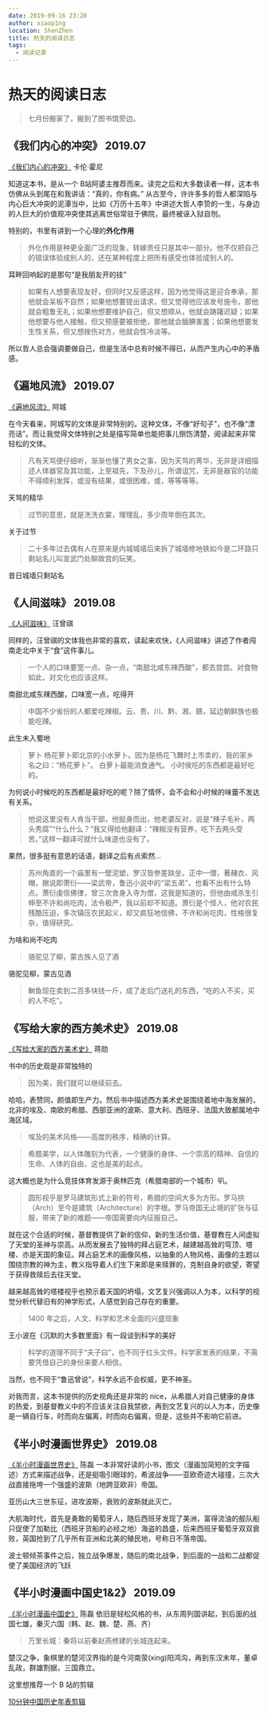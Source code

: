 ```yaml
---
date: 2019-09-16 23:28
author: xiaop1ng
location: ShenZhen
title: 热天的阅读日志
tags:
  - 阅读记录
---
```


# 热天的阅读日志

> 七月份搬家了，搬到了图书馆旁边。 

## 《我们内心的冲突》 2019.07 

[《我们内心的冲突》](https://book.douban.com/subject/30354499/) 卡伦·霍尼 

知道这本书，是从一个 B站阿婆主推荐而来。读完之后和大多数读者一样，这本书仿佛从头到尾在和我讲话：“真的，你有病。” 
从古至今，许许多多的哲人都深陷与内心巨大冲突的泥潭当中，比如《万历十五年》中讲述大哲人李贽的一生，与身边的人巨大的价值观冲突使其逃离世俗常驻于佛院，最终被诬入狱自刎。 

特别的，书里有讲到一个心理的**外化作用** 
> 外化作用是种更全面广泛的现象，转嫁责任只是其中一部分。他不仅把自己的错误体验成别人的，还在某种程度上把所有感受也体验成别人的。 

耳畔回响起的是那句“是我朋友开的挂” 

> 如果有人想要表现友好，但同时又反感这样，因为他觉得这是迎合奉承，那他就会呆板不自然；如果他想要提出请求，但又觉得他应该发号施令，那他就会粗鲁无礼；如果他想要维护自己，但又想顺从，他就会踌躇迟疑；如果他想要与他人接触，但又预感要被拒绝，那他就会腼腆害羞；如果他想要发生性关系，但又想挫伤对方，他就会性冷淡等。 

所以哲人总会强调要做自己，但是生活中总有时候不得已，从而产生内心中的矛盾感。 



## 《遍地风流》 2019.07 

[《遍地风流》](https://book.douban.com/subject/1393473/) 阿城 

在今天看来，阿城写的文体是非常特别的。这种文体，不像“好句子”，也不像“漂亮话”。而让我觉得文体特别之处是描写简单也能把事儿捯饬清楚，阅读起来非常轻松的文体。 

> 凡有天骂便仔细听，渐渐也懂了男女之事，因为天骂的菁华，无非是详细描述人体器官及其功能，上至祖先，下及孙儿，所谓诅咒，无非是器官的功能不得顺利发挥，或没有结果，或很困难，或，等等等等。 

天骂的精华 

> 过节的意思，就是洗洗衣裳，理理乱，多少周年倒在其次。 

关于过节 

> 二十多年过去偶有人在原来是内城城墙后来拆了城墙修地铁如今是二环路只剩站名儿叫宣武门处聊故宫的玩笑。 

昔日城墙只剩站名 

## 《人间滋味》 2019.08 

[《人间滋味》](https://book.douban.com/subject/25849892/) 汪曾祺 

同样的，汪曾祺的文体我也非常的喜欢，读起来欢快，《人间滋味》讲述了作者闯南走北中关于“食”这件事儿。 

> 一个人的口味要宽一点、杂一点，“南甜北咸东辣西酸”，都去尝尝。对食物如此，对文化也应该这样。 

南甜北咸东辣西酸，口味宽一点，吃得开 

> 中国不少省份的人都爱吃辣椒。云、贵、川、黔、湘、赣，延边朝鲜族也极能吃辣。 

此生未入蜀地 

> 萝卜 
杨花萝卜即北京的小水萝卜。因为是杨花飞舞时上市卖的，我的家乡名之曰：“杨花萝卜”。 
白萝卜最能消食通气。 
小时侯吃的东西都是最好吃的。 

为何说小时候吃的东西都是最好吃的呢？除了情怀，会不会和小时候的味蕾不发达有关系。 

> 他说这里没有人肯当干部，他挺身而出，他老婆反对，说是“辣子毛补，两头秀腐”“什么什么？”我又得给他翻译：“辣椒没有营养，吃下去两头受苦。”这样一翻译可就什么味道也没有了。 

果然，很多挺有意思的话语，翻译之后有点索然... 

> 苏州角直的一个庙里有一壁泥塑，罗汉皆参差趺坐，正中一僧，著赭衣、风帽，据说即萧衍——梁武帝，鲁迅小说中的“梁五弟”，也看不出有什么特点。萧衍虔信佛律，曾三次舍身入寺为僧，这我是知道的，但他由戒杀生引伸至不许和尚吃肉，法令极严，我以前却不知道。萧衍是个怪人，他对农民残酷压迫，多次镇压农民起义，却又疯狂地信佛，不许和尚吃肉，性格很复杂，值得研究。 

为啥和尚不吃肉 

> 骆驼见了柳，蒙古族人见了酒 

骆驼见柳，蒙古见酒 

> 鲥鱼现在卖到二百多块钱一斤，成了走后门送礼的东西，“吃的人不买，买的人不吃”。 

## 《写给大家的西方美术史》 2019.08 

[《写给大家的西方美术史》](https://book.douban.com/subject/1079708/) 蒋勋 

书中的历史观是非常独特的

> 因为美，我们就可以继续前去。

哈哈，表赞同，颜值即生产力。然后书中描述西方美术史是围绕着地中海发展的，北非的埃及、南欧的希腊、西部亚洲的波斯、意大利、西班牙、法国大致都属地中海区域。

> 埃及的美术风格——高度的秩序，精确的计算。

> 希腊美学，以人体雕刻为代表，一个健康的身体、一个崇高的精神、自信的生命、人体的自由，这也是美的起点。

这大概也是为什么竞技体育发源于奥林匹克（希腊南部的一个城市）叭。

> 圆形视乎是罗马建筑形式上新的符号，希腊的空间大多为方形。罗马拱（Arch）至今是建筑（Architecture）的字根。罗马帝国无止境的扩张与征服，带来了新的难题——帝国需要向内征服自己。

就在这个合适的时候，基督教提供了新的信仰，新的生活价值，基督教在人间虚拟了天堂的圣神与崇高。从而发展去了独特的拜占庭艺术，越建越高耸的穹顶、塔楼、亦是天国的象征。拜占庭艺术的画像风格，以抽象的人物风格，画像的主题以围绕宗教的神为主，教义指导着人们生下来即是来赎罪的，克制自身的欲望，寄望于获得救赎后去往天堂。

越来越高耸的塔楼视乎也预示着天国的坍塌，文艺复兴强调以人为本，以科学的视觉分析代替旧有的神学形式，人感觉到自己存在的重要。

> 1400 年之后，人文、科学和艺术全面的兴盛现象

王小波在《沉默的大多数里面》有一段谈到科学的美好

> 科学的道理不同于“夫子曰”，也不同于红头文件。科学家发表的结果，不需要凭借自己的身份来要人相信。

当然，也不同于“鲁迅曾说”，科学永远不会权威，更不神圣。

对我而言，这本书提供的历史视角还是非常的 nice，从希腊人对自己健康的身体的热爱，到基督教义中的不应该关注自我禁欲，再到文艺复兴的以人为本，历史像是一辆自行车，时而向左偏离，时而向右偏离，但是，这些并不影响它前进。

## 《半小时漫画世界史》 2019.08 

[《半小时漫画世界史》](https://book.douban.com/subject/30191803/) 陈磊 
一本非常好读的小书，图文（漫画加简短的文字描述）方式来描述战争，还是挺吸引眼球的，希波战争——亚欧奇迹大碰撞，三次大战直接拖垮一个强盛的波斯（地跨亚欧非）帝国。

亚历山大三世东征，进攻波斯，衰败的波斯就此灭亡。

大航海时代，首先是勇敢的葡萄牙人，随后西班牙发现了美洲，富得流油的舰队船只促使了加勒比（西班牙货船的必经之地）海盗的昌盛，后来西班牙葡萄牙双双衰败，英国抢到了几乎所有亚洲和北美的殖民地，号称日不落帝国。

波士顿倾茶事件之后，独立战争爆发，随后的南北战争，到后面的一战和二战都促使了美国经济的飞跃


## 《半小时漫画中国史1&2》 2019.09 

[《半小时漫画中国史》](https://book.douban.com/subject/27003014/) 陈磊 
依旧是轻松风格的书，从东周列国讲起，到后面的战国七雄，秦灭六国（韩、赵、魏、楚、燕、齐）

> 万里长城：秦将以前秦赵燕修建的长城连起来。

楚汉之争，象棋里的楚河汉界指的是今河南荥(xing)阳鸿沟，再到东汉末年，董卓乱政，群雄割据，三国鼎立。

这里想推荐一个 B 站的剪辑

[10分钟中国历史年表剪辑](https://www.bilibili.com/video/av66583807?from=search&seid=8229613052924966870)